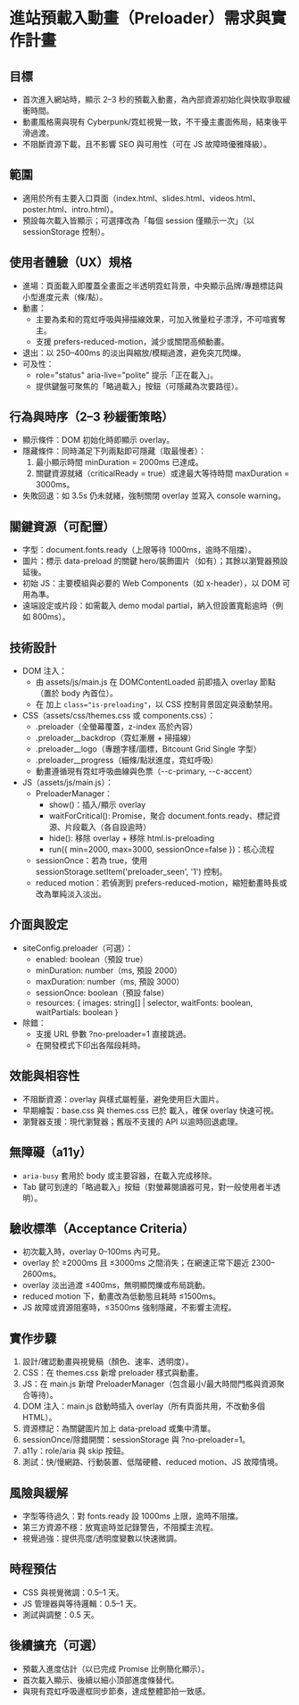 # 進站預載入動畫（Preloader）需求與實作計畫

## 目標
- 首次進入網站時，顯示 2–3 秒的預載入動畫，為內部資源初始化與快取爭取緩衝時間。
- 動畫風格需與現有 Cyberpunk/霓虹視覺一致，不干擾主畫面佈局，結束後平滑過渡。
- 不阻斷資源下載，且不影響 SEO 與可用性（可在 JS 故障時優雅降級）。

## 範圍
- 適用於所有主要入口頁面（index.html、slides.html、videos.html、poster.html、intro.html）。
- 預設每次載入皆顯示；可選擇改為「每個 session 僅顯示一次」（以 sessionStorage 控制）。

## 使用者體驗（UX）規格
- 進場：頁面載入即覆蓋全畫面之半透明霓虹背景，中央顯示品牌/專題標誌與小型進度元素（條/點）。
- 動畫：
  - 主要為柔和的霓虹呼吸與掃描線效果，可加入微量粒子漂浮，不可喧賓奪主。
  - 支援 prefers-reduced-motion，減少或關閉高頻動畫。
- 退出：以 250–400ms 的淡出與縮放/模糊過渡，避免突兀閃爍。
- 可及性：
  - role="status" aria-live="polite" 提示「正在載入」。
  - 提供鍵盤可聚焦的「略過載入」按鈕（可隱藏為次要路徑）。

## 行為與時序（2–3 秒緩衝策略）
- 顯示條件：DOM 初始化時即顯示 overlay。
- 隱藏條件：同時滿足下列兩點即可隱藏（取最慢者）：
  1) 最小顯示時間 minDuration = 2000ms 已達成。
  2) 關鍵資源就緒（criticalReady = true）或達最大等待時間 maxDuration = 3000ms。
- 失敗回退：如 3.5s 仍未就緒，強制關閉 overlay 並寫入 console warning。

## 關鍵資源（可配置）
- 字型：document.fonts.ready（上限等待 1000ms，逾時不阻擋）。
- 圖片：標示 data-preload 的關鍵 hero/裝飾圖片（如有）；其餘以瀏覽器預設延後。
- 初始 JS：主要模組與必要的 Web Components（如 x-header），以 DOM 可用為準。
- 遠端設定或片段：如需載入 demo modal partial，納入但設置寬鬆逾時（例如 800ms）。

## 技術設計
- DOM 注入：
  - 由 assets/js/main.js 在 DOMContentLoaded 前即插入 overlay 節點（置於 body 內首位）。
  - 在 <html> 加上 `class="is-preloading"`，以 CSS 控制背景固定與滾動禁用。
- CSS（assets/css/themes.css 或 components.css）：
  - .preloader（全螢幕覆蓋，z-index 高於內容）
  - .preloader__backdrop（霓虹漸層 + 掃描線）
  - .preloader__logo（專題字樣/圖標，Bitcount Grid Single 字型）
  - .preloader__progress（細條/點狀進度，霓虹呼吸）
  - 動畫遵循現有霓虹呼吸曲線與色票（--c-primary, --c-accent）
- JS（assets/js/main.js）：
  - PreloaderManager：
    - show()：插入/顯示 overlay
    - waitForCritical(): Promise，聚合 document.fonts.ready、標記資源、片段載入（各自設逾時）
    - hide(): 移除 overlay + 移除 html.is-preloading
    - run({ min=2000, max=3000, sessionOnce=false })：核心流程
  - sessionOnce：若為 true，使用 sessionStorage.setItem('preloader_seen', '1') 控制。
  - reduced motion：若偵測到 prefers-reduced-motion，縮短動畫時長或改為單純淡入淡出。

## 介面與設定
- siteConfig.preloader（可選）：
  - enabled: boolean（預設 true）
  - minDuration: number（ms, 預設 2000）
  - maxDuration: number（ms, 預設 3000）
  - sessionOnce: boolean（預設 false）
  - resources: { images: string[] | selector, waitFonts: boolean, waitPartials: boolean }
- 除錯：
  - 支援 URL 參數 ?no-preloader=1 直接跳過。
  - 在開發模式下印出各階段耗時。

## 效能與相容性
- 不阻斷資源：overlay 與樣式屬輕量，避免使用巨大圖片。
- 早期繪製：base.css 與 themes.css 已於 <head> 載入，確保 overlay 快速可視。
- 瀏覽器支援：現代瀏覽器；舊版不支援的 API 以逾時回退處理。

## 無障礙（a11y）
- `aria-busy` 套用於 body 或主要容器，在載入完成移除。
- Tab 鍵可到達的「略過載入」按鈕（對螢幕閱讀器可見，對一般使用者半透明）。

## 驗收標準（Acceptance Criteria）
- 初次載入時，overlay 0–100ms 內可見。
- overlay 於 ≥2000ms 且 ≤3000ms 之間消失；在網速正常下趨近 2300–2600ms。
- overlay 淡出過渡 ≤400ms，無明顯閃爍或布局跳動。
- reduced motion 下，動畫改為低動態且耗時 ≤1500ms。
- JS 故障或資源阻塞時，≤3500ms 強制隱藏，不影響主流程。

## 實作步驟
1) 設計/確認動畫與視覺稿（顏色、速率、透明度）。
2) CSS：在 themes.css 新增 preloader 樣式與動畫。
3) JS：在 main.js 新增 PreloaderManager（包含最小/最大時間門檻與資源聚合等待）。
4) DOM 注入：main.js 啟動時插入 overlay（所有頁面共用，不改動多個 HTML）。
5) 資源標記：為關鍵圖片加上 data-preload 或集中清單。
6) sessionOnce/除錯開關：sessionStorage 與 ?no-preloader=1。
7) a11y：role/aria 與 skip 按鈕。
8) 測試：快/慢網路、行動裝置、低階硬體、reduced motion、JS 故障情境。

## 風險與緩解
- 字型等待過久：對 fonts.ready 設 1000ms 上限，逾時不阻擋。
- 第三方資源不穩：放寬逾時並記錄警告，不阻攔主流程。
- 視覺過強：提供亮度/透明度變數以快速微調。

## 時程預估
- CSS 與視覺微調：0.5–1 天。
- JS 管理器與等待邏輯：0.5–1 天。
- 測試與調整：0.5 天。

## 後續擴充（可選）
- 預載入進度估計（以已完成 Promise 比例簡化顯示）。
- 首次載入顯示、後續以細小頂部進度條替代。
- 與現有霓虹呼吸邊框同步節奏，達成整體節拍一致感。
